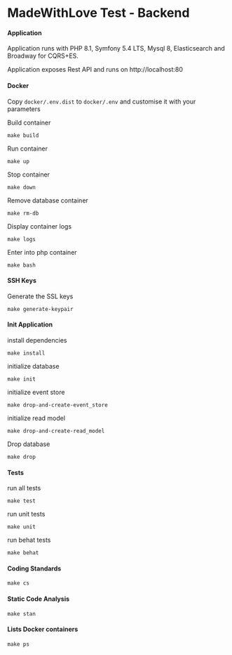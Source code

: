 # MadeWithLove Test - Backend

#### Application
Application runs with PHP 8.1, Symfony 5.4 LTS, Mysql 8, Elasticsearch and Broadway for CQRS+ES.

Application exposes Rest API and runs on http://localhost:80

#### Docker

Copy `docker/.env.dist` to `docker/.env` and customise it with your parameters

Build container

```
make build
```

Run container

```
make up
```

Stop container

```
make down
```

Remove database container

```
make rm-db
```

Display container logs

```
make logs
```

Enter into php container

```
make bash
```

#### SSH Keys

Generate the SSL keys

```
make generate-keypair
```

#### Init Application

install dependencies

```
make install
```

initialize database

```
make init
``` 

initialize event store

```
make drop-and-create-event_store
``` 

initialize read model

```
make drop-and-create-read_model
``` 

Drop database

```
make drop
```

#### Tests

run all tests

```
make test
```

run unit tests

```
make unit
``` 

run behat tests

```
make behat
``` 

#### Coding Standards

```
make cs
``` 

#### Static Code Analysis

```
make stan
``` 

#### Lists Docker containers

```
make ps
```
